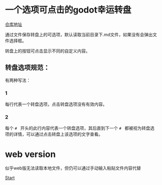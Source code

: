 # 一个选项可点击的godot幸运转盘

[仓库地址](https://github.com/chenyu76/wheelOfFortune)

通过文件保存转盘上的可选项，默认读取当前目录下.md文件，如果没有会弹出文件选择框。

转盘上的按钮可点击显示不同的自定义内容。

## 转盘选项规范：

有两种写法：

### 1

每行代表一个转盘选项，点击转盘选项没有有效内容。

### 2

每个 `# ` 开头的此行内容代表一个转盘选项，其后直到下一个 `# ` 都被视为转盘选项的详情，可以通过点击转盘上该选项的文字查看。

# web version

似乎web版无法读取本地文件，但仍可以通过手动输入粘贴文件内容代替

[Start](chenyu76.github.io/program/WheelOfFortune/WheelOfFortune.html)
